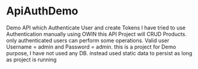 # ApiAuthDemo
 Demo API
 which Authenticate User and create Tokens
 I have tried to use Authentication manually using OWIN 
 this API Project will CRUD Products.
 only authenticated users can perform some operations.
 Valid user Username = admin and Password = admin.
 this is a project for Demo purpose, I have not used any DB. 
instead used static data to persist as long as project is running
